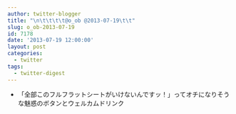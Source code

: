 ```yaml
---
author: twitter-blogger
title: "\n\t\t\t\t@o_ob @2013-07-19\t\t"
slug: o_ob-2013-07-19
id: 7178
date: '2013-07-19 12:00:00'
layout: post
categories:
  - twitter
tags:
  - twitter-digest
---
```


*   「全部このフルフラットシートがいけないんですッ！」ってオチになりそうな魅惑のボタンとウェルカムドリンク